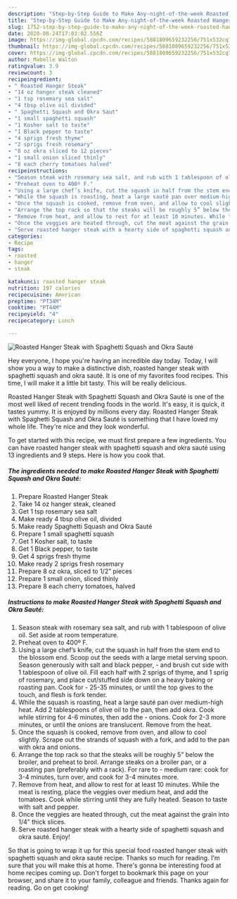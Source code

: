 ```yaml
---
description: "Step-by-Step Guide to Make Any-night-of-the-week Roasted Hanger Steak with Spaghetti Squash and Okra Sauté"
title: "Step-by-Step Guide to Make Any-night-of-the-week Roasted Hanger Steak with Spaghetti Squash and Okra Sauté"
slug: 1752-step-by-step-guide-to-make-any-night-of-the-week-roasted-hanger-steak-with-spaghetti-squash-and-okra-saute
date: 2020-08-24T17:03:02.556Z
image: https://img-global.cpcdn.com/recipes/5881809659232256/751x532cq70/roasted-hanger-steak-with-spaghetti-squash-and-okra-saute-recipe-main-photo.jpg
thumbnail: https://img-global.cpcdn.com/recipes/5881809659232256/751x532cq70/roasted-hanger-steak-with-spaghetti-squash-and-okra-saute-recipe-main-photo.jpg
cover: https://img-global.cpcdn.com/recipes/5881809659232256/751x532cq70/roasted-hanger-steak-with-spaghetti-squash-and-okra-saute-recipe-main-photo.jpg
author: Mabelle Walton
ratingvalue: 3.9
reviewcount: 3
recipeingredient:
- " Roasted Hanger Steak"
- "14 oz hanger steak cleaned"
- "1 tsp rosemary sea salt"
- "4 tbsp olive oil divided"
- " Spaghetti Squash and Okra Saut"
- "1 small spaghetti squash"
- "1 Kosher salt to taste"
- "1 Black pepper to taste"
- "4 sprigs fresh thyme"
- "2 sprigs fresh rosemary"
- "8 oz okra sliced to 12 pieces"
- "1 small onion sliced thinly"
- "8 each cherry tomatoes halved"
recipeinstructions:
- "Season steak with rosemary sea salt, and rub with 1 tablespoon of olive oil. Set aside at room temperature."
- "Preheat oven to 400º F."
- "Using a large chef’s knife, cut the squash in half from the stem end to the blossom end. Scoop out the seeds with a large metal serving spoon. Season generously with salt and black pepper, and brush cut side with 1 tablespoon of olive oil. Fill each half with 2 sprigs of thyme, and 1 sprig of rosemary, and place cut/stuffed side down on a heavy baking or roasting pan. Cook for 25-35 minutes, or until the top gives to the touch, and flesh is fork tender."
- "While the squash is roasting, heat a large sauté pan over medium-high heat. Add 2 tablespoons of olive oil to the pan, then add okra. Cook while stirring for 4-6 minutes, then add the onions. Cook for 2-3 more minutes, or until the onions are translucent. Remove from the heat."
- "Once the squash is cooked, remove from oven, and allow to cool slightly. Scrape out the strands of squash with a fork, and add to the pan with okra and onions."
- "Arrange the top rack so that the steaks will be roughly 5” below the broiler, and preheat to broil. Arrange steaks on a broiler pan, or a roasting pan (preferably with a rack). For rare to medium rare: cook for 3-4 minutes, turn over, and cook for 3-4 minutes more."
- "Remove from heat, and allow to rest for at least 10 minutes. While the meat is resting, place the veggies over medium heat, and add the tomatoes. Cook while stirring until they are fully heated. Season to taste with salt and pepper."
- "Once the veggies are heated through, cut the meat against the grain into 1/4” thick slices."
- "Serve roasted hanger steak with a hearty side of spaghetti squash and okra sauté. Enjoy!"
categories:
- Recipe
tags:
- roasted
- hanger
- steak

katakunci: roasted hanger steak 
nutrition: 197 calories
recipecuisine: American
preptime: "PT34M"
cooktime: "PT44M"
recipeyield: "4"
recipecategory: Lunch

---
```



![Roasted Hanger Steak with Spaghetti Squash and Okra Sauté](https://img-global.cpcdn.com/recipes/5881809659232256/751x532cq70/roasted-hanger-steak-with-spaghetti-squash-and-okra-saute-recipe-main-photo.jpg)

Hey everyone, I hope you're having an incredible day today. Today, I will show you a way to make a distinctive dish, roasted hanger steak with spaghetti squash and okra sauté. It is one of my favorites food recipes. This time, I will make it a little bit tasty. This will be really delicious.



Roasted Hanger Steak with Spaghetti Squash and Okra Sauté is one of the most well liked of recent trending foods in the world. It's easy, it is quick, it tastes yummy. It is enjoyed by millions every day. Roasted Hanger Steak with Spaghetti Squash and Okra Sauté is something that I have loved my whole life. They're nice and they look wonderful.


To get started with this recipe, we must first prepare a few ingredients. You can have roasted hanger steak with spaghetti squash and okra sauté using 13 ingredients and 9 steps. Here is how you cook that.

<!--inarticleads1-->

##### The ingredients needed to make Roasted Hanger Steak with Spaghetti Squash and Okra Sauté:

1. Prepare  Roasted Hanger Steak
1. Take 14 oz hanger steak, cleaned
1. Get 1 tsp rosemary sea salt
1. Make ready 4 tbsp olive oil, divided
1. Make ready  Spaghetti Squash and Okra Sauté
1. Prepare 1 small spaghetti squash
1. Get 1 Kosher salt, to taste
1. Get 1 Black pepper, to taste
1. Get 4 sprigs fresh thyme
1. Make ready 2 sprigs fresh rosemary
1. Prepare 8 oz okra, sliced to 1/2” pieces
1. Prepare 1 small onion, sliced thinly
1. Prepare 8 each cherry tomatoes, halved




<!--inarticleads2-->

##### Instructions to make Roasted Hanger Steak with Spaghetti Squash and Okra Sauté:

1. Season steak with rosemary sea salt, and rub with 1 tablespoon of olive oil. Set aside at room temperature.
1. Preheat oven to 400º F.
1. Using a large chef’s knife, cut the squash in half from the stem end to the blossom end. Scoop out the seeds with a large metal serving spoon. Season generously with salt and black pepper, - and brush cut side with 1 tablespoon of olive oil. Fill each half with 2 sprigs of thyme, and 1 sprig of rosemary, and place cut/stuffed side down on a heavy baking or roasting pan. Cook for - 25-35 minutes, or until the top gives to the touch, and flesh is fork tender.
1. While the squash is roasting, heat a large sauté pan over medium-high heat. Add 2 tablespoons of olive oil to the pan, then add okra. Cook while stirring for 4-6 minutes, then add the - onions. Cook for 2-3 more minutes, or until the onions are translucent. Remove from the heat.
1. Once the squash is cooked, remove from oven, and allow to cool slightly. Scrape out the strands of squash with a fork, and add to the pan with okra and onions.
1. Arrange the top rack so that the steaks will be roughly 5” below the broiler, and preheat to broil. Arrange steaks on a broiler pan, or a roasting pan (preferably with a rack). For rare to - medium rare: cook for 3-4 minutes, turn over, and cook for 3-4 minutes more.
1. Remove from heat, and allow to rest for at least 10 minutes. While the meat is resting, place the veggies over medium heat, and add the tomatoes. Cook while stirring until they are fully heated. Season to taste with salt and pepper.
1. Once the veggies are heated through, cut the meat against the grain into 1/4” thick slices.
1. Serve roasted hanger steak with a hearty side of spaghetti squash and okra sauté. Enjoy!




So that is going to wrap it up for this special food roasted hanger steak with spaghetti squash and okra sauté recipe. Thanks so much for reading. I'm sure that you will make this at home. There's gonna be interesting food at home recipes coming up. Don't forget to bookmark this page on your browser, and share it to your family, colleague and friends. Thanks again for reading. Go on get cooking!
